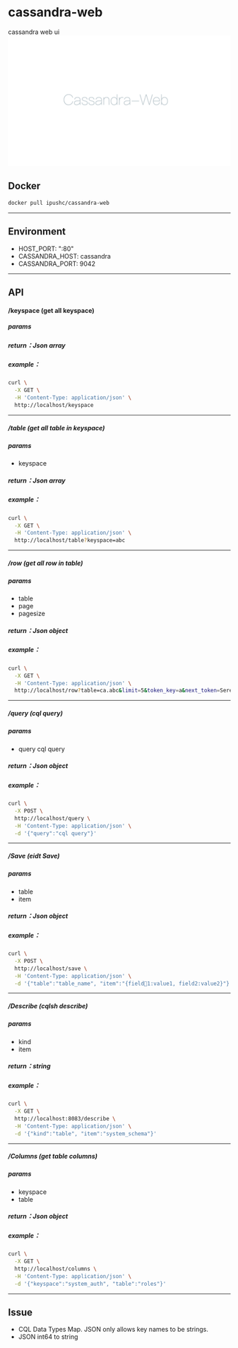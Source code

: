 # cassandra-web
cassandra web ui
![index](index.png)

## Docker

```sh
docker pull ipushc/cassandra-web
```

----

## Environment

* HOST_PORT: ":80"
* CASSANDRA_HOST: cassandra
* CASSANDRA_PORT: 9042

----

## API

#### /keyspace (get all keyspace)

##### params

##### return：Json array

##### example：

```sh
curl \
  -X GET \
  -H 'Content-Type: application/json' \
  http://localhost/keyspace
```

----

##### /table (get all table in keyspace)

##### params

* keyspace

##### return：Json array

##### example：

```sh
curl \
  -X GET \
  -H 'Content-Type: application/json' \
  http://localhost/table?keyspace=abc
```

----

##### /row (get all row in table)

##### params

* table
* page
* pagesize

##### return：Json object

##### example：

```sh
curl \
  -X GET \
  -H 'Content-Type: application/json' \
  http://localhost/row?table=ca.abc&limit=5&token_key=a&next_token=Serenity
```

---

##### /query (cql query)

##### params

* query cql query

##### return：Json object

##### example：

```sh
curl \
  -X POST \
  http://localhost/query \
  -H 'Content-Type: application/json' \
  -d '{"query":"cql query"}'
```

---

##### /Save (eidt Save)

##### params

* table
* item

##### return：Json object

##### example：

```sh
curl \
  -X POST \
  http://localhost/save \
  -H 'Content-Type: application/json' \
  -d '{"table":"table_name", "item":"{field1:value1, field2:value2}"}'
```

---

##### /Describe (cqlsh describe)

##### params

* kind
* item

##### return：string

##### example：

```sh
curl \
  -X GET \
  http://localhost:8083/describe \
  -H 'Content-Type: application/json' \
  -d '{"kind":"table", "item":"system_schema"}'
```

---

##### /Columns (get table columns)

##### params

* keyspace
* table

##### return：Json object

##### example：

```sh
curl \
  -X GET \
  http://localhost/columns \
  -H 'Content-Type: application/json' \
  -d '{"keyspace":"system_auth", "table":"roles"}'
```

---


## Issue

* CQL Data Types Map. JSON only allows key names to be strings.
* JSON int64 to string